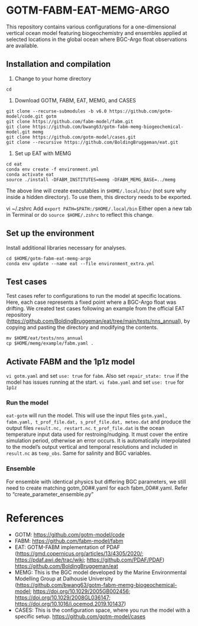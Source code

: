 # GOTM-FABM-EAT-MEMG-ARGO
This repository contains various configurations for a one-dimensional vertical ocean model featuring biogeochemistry and ensembles applied at selected locations in the global ocean where BGC-Argo float observations are available.

## Installation and compilation
1. Change to your home directory

```
cd
```

1. Download GOTM, FABM, EAT, MEMG, and CASES

```
git clone --recurse-submodules -b v6.0 https://github.com/gotm-model/code.git gotm
git clone https://github.com/fabm-model/fabm.git
git clone https://github.com/bwang63/gotm-fabm-memg-biogeochemical-model.git memg
git clone https://github.com/gotm-model/cases.git
git clone --recursive https://github.com/BoldingBruggeman/eat.git
```

1. Set up EAT with MEMG

```
cd eat
conda env create -f environment.yml
conda activate eat
source ./install -DFABM_INSTITUTES=memg -DFABM_MEMG_BASE=../memg
```
The above line will create executables in `$HOME/.local/bin/` (not sure why inside a hidden directory). To use them, this directory needs to be exported.

vi ~/.zshrc
Add `export PATH=$PATH:/$HOME/.local/bin`
Either open a new tab in Terminal or do `source $HOME/.zshrc` to reflect this change.

## Set up the environment
Install additional libraries necessary for analyses.
```
cd $HOME/gotm-fabm-eat-memg-argo
conda env update --name eat --file environment_extra.yml
```

## Test cases

Test cases refer to configurations to run the model at specific locations. Here, each case represents a fixed point where a BGC-Argo float was drifting. We created test cases following an example from the official EAT repository (https://github.com/BoldingBruggeman/eat/tree/main/tests/nns_annual), by copying and pasting the directory and modifying the contents.

```
mv $HOME/eat/tests/nns_annual
cp $HOME/memg/example/fabm.yaml .
```
## Activate FABM and the 1p1z model
`vi gotm.yaml` and set `use: true` for `fabm`. Also set `repair_state: true` if the model has issues running at the start.
`vi fabm.yaml` and set `use: true` for `1p1z`

### Run the model
`eat-gotm` will run the model. This will use the input files `gotm.yaml, fabm.yaml, t_prof_file.dat, s_prof_file.dat, meteo.dat` and produce the output files `result.nc, restart.nc`.
`t_prof_file.dat` is the ocean temperature input data used for restroing/nudging. It must cover the entire simulation period, otherwise an error occurs. It is automatically interpolated to the model’s output vertical and temporal resolutions and included in `result.nc` as `temp_obs`. Same for salinity and BGC variables.

### Ensemble
For ensemble with identical physics but differing BGC parameters, we still need to create matching gotm_00##.yaml for each fabm_00##.yaml.
Refer to “create_parameter_ensemble.py”



# References
- GOTM: https://github.com/gotm-model/code 
- FABM: https://github.com/fabm-model/fabm 
- EAT: GOTM-FABM implementation of PDAF (https://gmd.copernicus.org/articles/13/4305/2020/; https://pdaf.awi.de/trac/wiki; https://github.com/PDAF/PDAF)
https://github.com/BoldingBruggeman/eat
- MEMG: This is the BGC model developed by the Marine Environmental Modelling Group at Dalhousie University (https://github.com/bwang63/gotm-fabm-memg-biogeochemical-model; https://doi.org/10.1029/2005GB002456; https://doi.org/10.1029/2008GL036147; https://doi.org/10.1016/j.ocemod.2019.101437) 
- CASES: This is the configuration space, where you run the model with a specific setup. https://github.com/gotm-model/cases 

